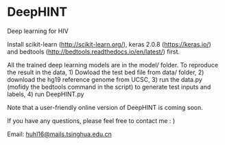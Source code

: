 # DeepHINT
Deep learning for HIV 

Install scikit-learn (http://scikit-learn.org/), keras 2.0.8 (https://keras.io/) and bedtools (http://bedtools.readthedocs.io/en/latest/) first.

All the trained deep learning models are in the model/ folder. To reproduce the result in the data, 1) Dowload the test bed file from data/ folder, 2) download the hg19 reference genome from UCSC, 3) run the data.py (mofidy the bedtools command in the script) to generate test inputs and labels, 4) run DeepHINT.py 

Note that a user-friendly online version of DeepHINT is coming soon.

If you have any questions, please feel free to contact me : )

Email: huhl16@mails.tsinghua.edu.cn
